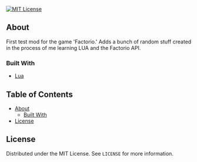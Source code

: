 <!-- PROJECT SHIELDS -->
[![MIT License][license-shield]][license-url]

<!-- ABOUT -->
## About
First test mod for the game 'Factorio.'
Adds a bunch of random stuff created in the process of me learning LUA and the Factorio API.

### Built With
* [Lua](https://www.lua.org/)

<!-- TABLE OF CONTENTS -->
## Table of Contents
* [About](#about)
  * [Built With](#built-with)
* [License](#license)

<!-- LICENSE -->
## License
Distributed under the MIT License. See `LICENSE` for more information.

<!-- MARKDOWN LINKS & IMAGES -->
[license-shield]: https://img.shields.io/badge/license-MIT-blue.svg?style=flat-square
[license-url]: https://choosealicense.com/licenses/mit